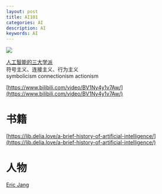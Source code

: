 ```yaml
---
layout: post
title: AI101
categories: AI
description: AI
keywords: AI
---
```


![](https://img2023.cnblogs.com/blog/120296/202304/120296-20230413212715449-792849795.jpg)

[人工智能的三大学派](https://www.cnblogs.com/ghj1976/p/ren-gong-zhi-neng-de-san-da-xue-pai.html)  
符号主义、连接主义、行为主义  
symbolicism connectionism actionism

[https://www.bilibili.com/video/BV1Ny4y1v7Aw/](https://www.bilibili.com/video/BV1Ny4y1v7Aw/)

# 书籍

[https://lib.delia.love/a-brief-history-of-artificial-intelligence/](https://lib.delia.love/a-brief-history-of-artificial-intelligence/)

# 人物

[Eric Jang](https://evjang.com/)
